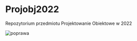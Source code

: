 # Projobj2022
Repozytorium przedmiotu Projektowanie Obiektowe w 2022

































































![poprawa](https://user-images.githubusercontent.com/64136125/164993263-21f419f3-dc60-4fdf-a49b-35a10c135bd5.jpg)
